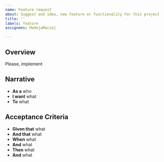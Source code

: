 ```yaml
---
name: Feature request
about: Suggest and idea, new feature or functionality for this project
title: ''
labels: feature
assignees: MadejaMaciej

---
```


## Overview

Please, implement 

## Narrative

- **As a** who
- **I want** what
- **To** what

## Acceptance Criteria

- **Given that** what
- **And that** what
- **When** what
- **And** what
- **Then** what
- **And** what
